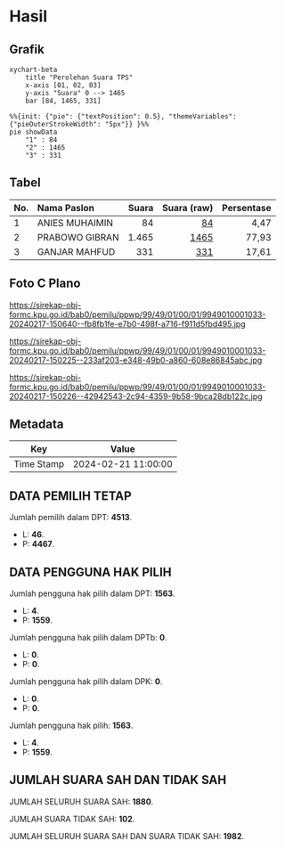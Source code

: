 # Hasil

## Grafik

```mermaid
xychart-beta
    title "Perolehan Suara TPS"
    x-axis [01, 02, 03]
    y-axis "Suara" 0 --> 1465
    bar [84, 1465, 331]
```

```mermaid
%%{init: {"pie": {"textPosition": 0.5}, "themeVariables": {"pieOuterStrokeWidth": "5px"}} }%%
pie showData
    "1" : 84
    "2" : 1465
    "3" : 331
```

## Tabel

| No. | Nama Paslon    | Suara | Suara (raw) | Persentase |
|:--- |:-------------- | -----:| -----------:| ----------:|
| 1   | ANIES MUHAIMIN | 84    | [84][p-1]   | 4,47       |
| 2   | PRABOWO GIBRAN | 1.465 | [1465][p-2] | 77,93      |
| 3   | GANJAR MAHFUD  | 331   | [331][p-3]  | 17,61      |


[p-1]: https://github.com/gigit-pemilu/pemilu-2024-99-luar-negeri/blob/main/pilpres/hitung-suara/sub/99-luar-negeri/sub/49-hong-kong-republik-rakyat-tiongkok/sub/01-hong-kong-republik-rakyat-tiongkok/sub/0001-hong-kong-republik-rakyat-tiongkok/sub/033-pos-029/sub/paslon-1.txt
[p-2]: https://github.com/gigit-pemilu/pemilu-2024-99-luar-negeri/blob/main/pilpres/hitung-suara/sub/99-luar-negeri/sub/49-hong-kong-republik-rakyat-tiongkok/sub/01-hong-kong-republik-rakyat-tiongkok/sub/0001-hong-kong-republik-rakyat-tiongkok/sub/033-pos-029/sub/paslon-2.txt
[p-3]: https://github.com/gigit-pemilu/pemilu-2024-99-luar-negeri/blob/main/pilpres/hitung-suara/sub/99-luar-negeri/sub/49-hong-kong-republik-rakyat-tiongkok/sub/01-hong-kong-republik-rakyat-tiongkok/sub/0001-hong-kong-republik-rakyat-tiongkok/sub/033-pos-029/sub/paslon-3.txt

## Foto C Plano

https://sirekap-obj-formc.kpu.go.id/bab0/pemilu/ppwp/99/49/01/00/01/9949010001033-20240217-150640--fb8fb1fe-e7b0-498f-a716-f911d5fbd495.jpg

https://sirekap-obj-formc.kpu.go.id/bab0/pemilu/ppwp/99/49/01/00/01/9949010001033-20240217-150225--233af203-e348-49b0-a860-608e86845abc.jpg

https://sirekap-obj-formc.kpu.go.id/bab0/pemilu/ppwp/99/49/01/00/01/9949010001033-20240217-150226--42942543-2c94-4359-9b58-9bca28db122c.jpg


## Metadata

| Key        | Value               |
| ---------- | ------------------- |
| Time Stamp | 2024-02-21 11:00:00 |


## DATA PEMILIH TETAP

Jumlah pemilih dalam DPT: **4513**.
 * L: **46**.
 * P: **4467**.

## DATA PENGGUNA HAK PILIH

Jumlah pengguna hak pilih dalam DPT: **1563**.
 * L: **4**.
 * P: **1559**.

Jumlah pengguna hak pilih dalam DPTb: **0**.
 * L: **0**.
 * P: **0**.

Jumlah pengguna hak pilih dalam DPK: **0**.
 * L: **0**.
 * P: **0**.

Jumlah pengguna hak pilih: **1563**.
 * L: **4**.
 * P: **1559**.

## JUMLAH SUARA SAH DAN TIDAK SAH

JUMLAH SELURUH SUARA SAH: **1880**.

JUMLAH SUARA TIDAK SAH: **102**.

JUMLAH SELURUH SUARA SAH DAN SUARA TIDAK SAH: **1982**.


